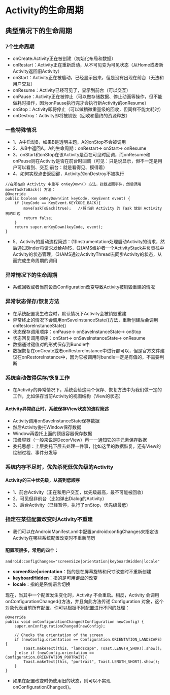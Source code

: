 # Activity的生命周期

## 典型情况下的生命周期

### 7个生命周期

- onCreate:Activity正在被创建（初始化布局和数据）
- onRestart：Activity正在重新启动，从不可见变为可见状态（从Home或者新Activity返回旧Activity）
- onStart：Activity正在被启动，已经显示出来，但是没有出现在前台（无法和用户交互）
- onResume：Activity已经可见了，显示到前台（可以交互）
- onPause：Activity正在被停止（可以做存储数据、停止动画等操作，但不能做耗时操作，因为onPause执行完才会执行新Activity的onResume）
- onStop：Activity即将停止（可以做稍微重量级的回收，但同样不能太耗时）
- onDestroy：Activity即将被销毁（回收和最终的资源释放）

### 一些特殊情况

- 1、A中启动B，如果B是透明主题，A的onStop不会被调用
- 2、从B中返回A，A的生命周期：onRestart-> onStart-> onResume
- 3、onStart和onStop在该Activity是否在可见时回调，而onResume和onPause则在Activity是否在前台时回调（可见：只是说显示，但不一定是用户可以看到、交互;前台：就是看得见、摸得着）
- 4、如何实现点击返回键，Activity的onDestroy不被执行

```
//在所在的 Activity 中重写 onKeyDown() 方法，拦截返回事件，然后调用 moveTaskToBack() 方法：
@Override
public boolean onKeyDown(int keyCode, KeyEvent event) {
    if (keyCode == KeyEvent.KEYCODE_BACK){
        moveTaskToBack(true);   //将当前 Activity 的 Task 放到 Activity 栈的后边
        return false;
    }
    return super.onKeyDown(keyCode, event);
}
```
- 5、Activity的启动流程简述：(1)Instrumentation处理启动Activity的请求，然后通过Binder将请求发给AMS，(2)AMS维护者一个ActivityStack并负责栈中Activity的状态管理，(3)AMS通过ActivityThread去同步Activity的状态，从而完成生命周期的调用

### 异常情况下的生命周期
- 系统回收或者当前设备Configuration改变导致Activity被销毁重建的情况

### 异常状态保存/恢复方法

- 在系统配置发生改变时，默认情况下Activity会被销毁重建
- 异常终止的情况下会调用onSaveInstanceState()方法，重新创建后会调用onRestoreInstanceState()
- 状态保存调用顺序：onPause-> onSaveInstanceState-> onStop
- 状态回复调用顺序：onStart-> onSaveInstanceState-> onResume
- 数据通过键值对的形式保存到Bundle中
- 数据恢复在onCreate或者onRestoreInstance中进行都可以，但是官方文件建议在onRestoreInstance中，因为它被调用时bundle一定是有值的，不需要判断

### 系统自动做得保存/恢复工作

- 在Activity的异常情况下，系统会给这两个保存、恢复方法中为我们做一定的工作，比如保存当前Activity的视图结构（View的状态）

#### Activity异常终止时，系统保存View状态的流程简述

- Activity调用onSaveInstanceState保存数据
- 然后Activity委托Window保存数据
- Window再委托上面的顶级容器保存数据
- 顶级容器（一般来说是DecorView）再一一通知它的子元素保存数据
- 委托思想：上层委托下层去处理一件事，比如这里的数据恢复，还有View的绘制过程、事件分发等

### 系统内存不足时，优先杀死低优先级的Activity

#### Activity的三中优先级，从高到低顺序

- 1、前台Activity（正在和用户交互，优先级最高，最不可能被回收）
- 2、可见但非前台（比如弹出Dialog的Activity）
- 3、后台Activity（已经暂停，执行了onStop，优先级最低）

### 指定在某些配置改变时Activity不重建

- 我们可以在AndroidManifest.xml中配置android:configChanges来指定该Activity在哪些系统配置改变时不重新简历

#### 配置项很多，常用的四个：

```
android:configChanges="screenSize|orientation|keyboardHidden|locale"
```
- **screenSize|orientation**：指的是在屏幕旋转和尺寸改变时不重新创建
- **keyboardHidden**：指的是可用键盘的改变
- **locale**：指的是系统语言切换

现在，当其中一个配置发生变化时，Activity 不会重启。相反，Activity 会调用 onConfigurationChanged()方法，并且向此方法传递 Configuration 对象，这个对象代表当前所有配置，你可以根据不同配置进行不同的处理：

```
@Override
public void onConfigurationChanged(Configuration newConfig) {
    super.onConfigurationChanged(newConfig);

    // Checks the orientation of the screen
    if (newConfig.orientation == Configuration.ORIENTATION_LANDSCAPE) {
        Toast.makeText(this, "landscape", Toast.LENGTH_SHORT).show();
    } else if (newConfig.orientation == Configuration.ORIENTATION_PORTRAIT){
        Toast.makeText(this, "portrait", Toast.LENGTH_SHORT).show();
    }
}
```
- 如果在配置改变时仍使用旧的状态，则可以不实现 onConfigurationChanged()。